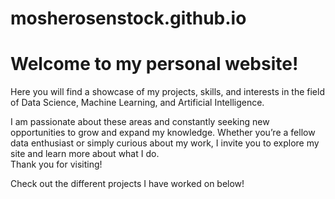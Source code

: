 # mosherosenstock.github.io


# Welcome to my personal website!
Here you will find a showcase of my projects, skills, and interests in the field of Data Science, Machine Learning, and Artificial Intelligence.

I am passionate about these areas and constantly seeking new opportunities to grow and expand my knowledge.
Whether you’re a fellow data enthusiast or simply curious about my work, I invite you to explore my site and learn more about what I do.  
Thank you for visiting!

Check out the different projects I have worked on below!
